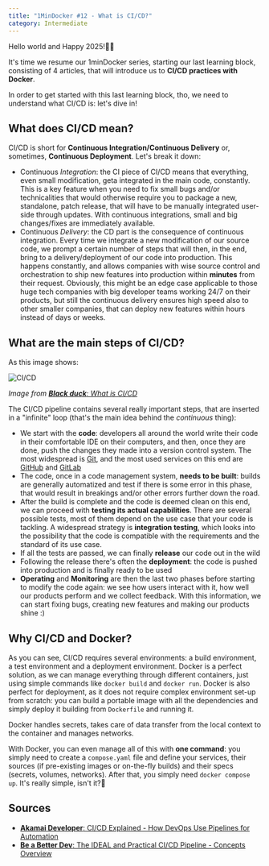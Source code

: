 ```yaml
---
title: "1MinDocker #12 - What is CI/CD?"
category: Intermediate 
---
```


Hello world and Happy 2025!🐳✨

It's time we resume our 1minDocker series, starting our last learning block, consisting of 4 articles, that will introduce us to **CI/CD practices with Docker**.

In order to get started with this last learning block, tho, we need to understand what CI/CD is: let's dive in!

## What does CI/CD mean?

CI/CD is short for **Continuous Integration/Continuous Delivery** or, sometimes, **Continuous Deployment**. Let's break it down:

- Continuous *Integration*: the CI piece of CI/CD means that everything, even small modification, geta integrated in the main code, constantly. This is a key feature when you need to fix small bugs and/or technicalities that would otherwise require you to package a new, standalone, patch release, that will have to be manually integrated user-side through updates. With continuous integrations, small and big changes/fixes are immediately available. 
- Continuous *Delivery*: the CD part is the consequence of continuous integration. Every time we integrate a new modification of our source code, we prompt a certain number of steps that will then, in the end, bring to a delivery/deployment of our code into production. This happens constantly, and allows companies with wise source control and orchestration to ship new features into production within **minutes** from their request. Obviously, this might be an edge case applicable to those huge tech companies with big developer teams working 24/7 on their products, but still the continuous delivery ensures high speed also to other smaller companies, that can deploy new features within hours instead of days or weeks.

## What are the main steps of CI/CD?

As this image shows:

![CI/CD](https://www.blackduck.com/glossary/what-is-cicd/_jcr_content/root/synopsyscontainer/column_1946395452_co/colRight/image_copy.coreimg.svg/1727199377195/cicd.svg)

_Image from [**Black duck**: What is CI/CD](https://www.blackduck.com/glossary/what-is-cicd.html)_

The CI/CD pipeline contains several really important steps, that are inserted in a "infinite" loop (that's the main idea behind the _continuous_ thing):

- We start with the **code**: developers all around the world write their code in their comfortable IDE on their computers, and then, once they are done, push the changes they made into a version control system. The most widespread is [Git](https://git-scm.com/), and the most used services on this end are [GitHub](htts://github.com) and [GitLab](https://about.gitlab.com/) 
- The code, once in a code management system, **needs to be built**: builds are generally automatized and test if there is some error in this phase, that would result in breakings and/or other errors further down the road.
- After the build is complete and the code is deemed clean on this end, we can proceed with **testing its actual capabilities**. There are several possible tests, most of them depend on the use case that your code is tackling. A widespread strategy is **integration testing**, which looks into the possibility that the code is compatible with the requirements and the standard of its use case.
- If all the tests are passed, we can finally **release** our code out in the wild
- Following the release there's often the **deployment**: the code is pushed into production and is finally ready to be used
- **Operating** and **Monitoring** are then the last two phases before starting to modify the code again: we see how users interact with it, how well our products perform and we collect feedback. With this information, we can start fixing bugs, creating new features and making our products shine :)

## Why CI/CD and Docker?

As you can see, CI/CD requires several environments: a build environment, a test environment and a deployment environment. Docker is a perfect solution, as we can manage everything through different containers, just using simple commands like `docker build` and `docker run`. Docker is also perfect for deployment, as it does not require complex environment set-up from scratch: you can build a portable image with all the dependencies and simply deploy it building from `Dockerfile` and running it. 

Docker handles secrets, takes care of data transfer from the local context to the container and manages networks.

With Docker, you can even manage all of this with **one command**: you simply need to create a `compose.yaml` file and define your services, their sources (if pre-existing images or on-the-fly builds) and their specs (secrets, volumes, networks). After that, you simply need `docker compose up`. It's really simple, isn't it?🐳

## Sources

- [**Akamai Developer**: CI/CD Explained - How DevOps Use Pipelines for Automation](https://youtu.be/M4CXOocovZ4?feature=shared)
- [**Be a Better Dev**: The IDEAL and Practical CI/CD Pipeline - Concepts Overview](https://youtu.be/OPwU3UWCxhw?feature=shared)